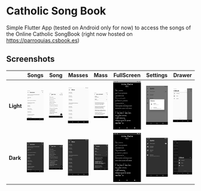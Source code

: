 # Catholic Song Book

Simple Flutter App (tested on Android only for now) to access the songs of the Online Catholic SongBook (right now hosted on https://parroquias.csbook.es)

## Screenshots 

|       | Songs | Song | Masses | Mass | FullScreen | Settings | Drawer |
|-------|-------|------|--------|------|------------|----------|--------|
| **Light** | ![Songs Light](screens/songs.png)|![Song Light](screens/song.png)|![Masses Screen](screens/masses.png)|![Mass Screen](screens/mass.png)|![Full Screen](screens/fullscreensong.png)|![Settings Screen](screens/notation.png)|![Drawer](screens/drawer.png)|
| **Dark** | ![Songs Dark](screens/songs_black.png)|![Song Dark](screens/song_black.png)|![Masses Screen](screens/masses_black.png)|![Mass Screen](screens/mass_black.png)|![Full Screen](screens/songfullscreen.png)|![Settings Screen](screens/black_theme.png)|![Drawer](screens/drawer_black.png)|
